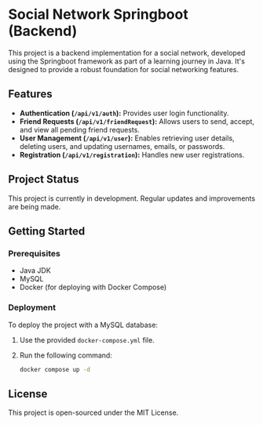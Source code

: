 # Social Network Springboot (Backend)

This project is a backend implementation for a social network, developed using the Springboot framework as part of a learning journey in Java. It's designed to provide a robust foundation for social networking features.

## Features

- **Authentication (`/api/v1/auth`):** Provides user login functionality.
- **Friend Requests (`/api/v1/friendRequest`):** Allows users to send, accept, and view all pending friend requests.
- **User Management (`/api/v1/user`):** Enables retrieving user details, deleting users, and updating usernames, emails, or passwords.
- **Registration (`/api/v1/registration`):** Handles new user registrations.

## Project Status

This project is currently in development. Regular updates and improvements are being made.

## Getting Started

### Prerequisites

- Java JDK
- MySQL
- Docker (for deploying with Docker Compose)

### Deployment

To deploy the project with a MySQL database:

1. Use the provided `docker-compose.yml` file.
2. Run the following command:

   ```bash
   docker compose up -d
## License
This project is open-sourced under the MIT License.
